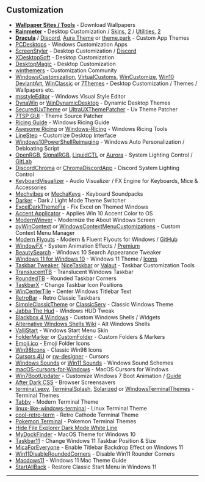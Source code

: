 ## Customization

-   **[Wallpaper Sites / Tools](https://www.reddit.com/r/FREEMEDIAHECKYEAH/wiki/storage#wiki_wallpapers)** - Download Wallpapers
-   **[Rainmeter](https://www.rainmeter.net/)** - Desktop Customization / [Skins](https://github.com/khanhas/MagickMeter), [2](https://visualskins.com/) / [Utilities](https://github.com/Jax-Core), [2](https://www.deviantart.com/jaxoriginals)
-   **[Dracula](https://draculatheme.com/)** / [Discord](https://discord.com/invite/yDcFsrYuq9), [Aura Theme](https://github.com/daltonmenezes/aura-theme) or [theme.park](https://theme-park.dev/) - Custom App Themes
-   [PCDesktops](http://pcdesktops.emuunlim.com/applinks.shtml) - Windows Customization Apps
-   [ScreenStyler](https://screenstyler.com/) - Desktop Customization / [Discord](https://discord.gg/u3thTMp9Cd)
-   [XDesktopSoft](https://www.xwidget.com/) - Desktop Customization
-   [DesktopMagic](https://github.com/Stone-Red-Code/DesktopMagic) - Desktop Customization
-   [winthemers](https://discord.com/invite/8FFWAqdtc4) - Customization Community
-   [WindowsCustomization](https://windowscustomization.com/), [VirtualCustoms](https://virtualcustoms.net/), [WinCustomize](https://www.wincustomize.com/), [Win10 DeviantArt](https://www.deviantart.com/tag/windows10), [WinClassic](https://winclassic.boards.net/) or [7Themes](https://7themes.su/) - Desktop Customization / Themes / Wallpapers etc.
-   [msstyleEditor](https://github.com/nptr/msstyleEditor) - Windows Visual Style Editor
-   [DynaWin](https://github.com/Apollo199999999/DynaWin) or [WinDynamicDesktop](https://github.com/t1m0thyj/WinDynamicDesktop) - Dynamic Desktop Themes
-   [SecuredUxTheme](https://github.com/namazso/SecureUxTheme) or [UltraUXThemePatcher](https://mhoefs.eu/software_uxtheme.php?ref=syssel&lang=en) - Ux Theme Patcher
-   [7TSP GUI](https://www.deviantart.com/devillnside/art/7TSP-GUI-2019-Edition-804769422) - Theme Source Patcher
-   [Ricing Guide](http://www.ricing.chloechantelle.com/) - Windows Ricing Guide
-   [Awesome Ricing](https://github.com/fosslife/awesome-ricing) or [Windows-Ricing](https://github.com/winthemers/windows-ricing) - Windows Ricing Tools
-   [LineStep](http://litestep.net/) - Customize Desktop Interface
-   [Windows10PowerShellReimaging](https://github.com/aesser11/windows-reimage-script) - Windows Auto Personalization / Debloating Script
-   [OpenRGB](https://openrgb.org/), [SignalRGB](https://www.whirlwindfx.com/pages/signalrgb), [LiquidCTL](https://github.com/liquidctl/liquidctl) or [Aurora](https://github.com/antonpup/Aurora) - System Lighting Control / [GitLab](https://gitlab.com/CalcProgrammer1/OpenRGB)
-   [DiscordChroma](https://github.com/DELUUXE/DiscordChroma) or [ChromaDiscordApp](https://github.com/tgraupmann/ChromaDiscordApp) - Discord System Lighting Control
-   [KeyboardVisualizer](https://gitlab.com/CalcProgrammer1/KeyboardVisualizer) - Audio Visualizer / FX Engine for Keyboards, Mice & Accessories
-   [Mechvibes](https://mechvibes.com/) or [MechaKeys](https://mechakeys.robolab.io/) - Keyboard Soundpacks
-   [Darker](https://github.com/angelwzr/darker) - Dark / Light Mode Theme Switcher
-   [ExcelDarkThemeFix](https://github.com/matafokka/ExcelDarkThemeFix) - Fix Excel on Themed Windows
-   [Accent Applicator](https://github.com/mcdenis/AccentApplicator) - Applies Win 10 Accent Color to OS
-   [ModernWinver](https://github.com/torchgm/NewModernWinver) - Modernize the About Windows Screen
-   [pyWinContext](https://github.com/VodBox/pyWinContext) or [WindowsContextMenuCustomizations](https://github.com/AmrEldib/WindowsContextMenuCustomizations) - Custom Context Menu Manager
-   [Modern Flyouts](https://www.microsoft.com/en-gb/p/modernflyouts-preview/9mt60qv066rp?activetab=pivot:overviewtab) - Modern & Fluent Flyouts for Windows / [GitHub](https://github.com/ModernFlyouts-Community/ModernFlyouts)
-   [WindowFX](https://www.stardock.com/products/windowfx/) - System Animation Effects / [Premium](https://www.reddit.com/r/FREEMEDIAHECKYEAH/wiki/base64#wiki_windowfx_premium)
-   [BeautySearch](https://github.com/krlvm/BeautySearch) - Windows 10 Search Appearance Tweaker
-   [Windows 11 for Windows 10](https://www.deviantart.com/niivu/art/Windows-11-for-Windows-10-882819383) - Windows 11 Theme / [Icons](https://www.deviantart.com/niivu/art/Windows-11-Icon-Themes-874289797)
-   [Taskbar Tweaker](https://tweaker.rammichael.com/), [NiceTaskbar](https://www.microsoft.com/en-us/p/nicetaskbar/9pkl2s93xwb5) or [Valaut](http://www.valaut.phpnet.us/) - Taskbar Customization Tools
-   [TranslucentTB](https://github.com/TranslucentTB/TranslucentTB) - Translucent Windows Taskbar
-   [RoundedTB](https://github.com/torchgm/RoundedTB) - Rounded Taskbar Corners
-   [TaskbarX](https://chrisandriessen.nl/taskbarx/) - Change Taskbar Icon Positions
-   [WinCenterTile](https://github.com/valinet/WinCenterTitle) - Center Windows Titlebar Text
-   [RetroBar](https://github.com/dremin/RetroBar) - Retro Classic Taskbars
-   [SimpleClassicTheme](https://github.com/WinClassic/SimpleClassicTheme) or [ClassicServ](https://discord.com/invite/GqFJs2cXDQ) - Classic Windows Theme
-   [Jabba The Hud](https://codeberg.org/elberro/jabba-the-hud) - Windows HUD Tweak
-   [Blackbox 4 Windows](http://blackbox4windows.com/) - Custom Windows Shells / Widgets
-   [Alternative Windows Shells Wiki](https://en.wikipedia.org/wiki/List_of_alternative_shells_for_Windows) - Alt Windows Shells
-   [ValliStart](https://www.deviantart.com/jaxoriginals/art/ValliStart-Start-menu-replacement-893506095) - Windows Start Menu Skin
-   [FolderMarker](https://foldermarker.com/) or [CustomFolder](https://www.gdzsoft.com/) - Custom Folders & Markers
-   [Emoji.ico](https://github.com/davzoku/emoji.ico) - Emoji Folder Icons
-   [Win98Icons](https://win98icons.alexmeub.com/) - Classic Win98 Icons
-   [Cursors 4U](https://www.cursors-4u.com/) or [rw-designer](http://rw-designer.com/cursor-library) - Cursors
-   [Windows Sounds](https://winsounds.com/) or [Win11 Sounds](https://www.reddit.com/r/FREEMEDIAHECKYEAH/wiki/base64#wiki_win11_sounds) - Windows Sound Schemes
-   [macOS-cursors-for-Windows](https://github.com/antiden/macOS-cursors-for-Windows) - MacOS Cursors for Windows
-   [Win7BootUpdater](https://mega.nz/file/T5ZDmIaK#jdiomK79q1CYzwFcbzkzJ1ceLsWlnAHLvofsjHIq39g) - Customize Windows 7 Boot Animation / [Guide](https://youtu.be/IdwcWIKuVG8)
-   [After Dark CSS](https://www.bryanbraun.com/after-dark-css/) - Browser Screensavers
-   [terminal.sexy](https://terminal.sexy/), [TerminalSplash](https://terminalsplash.com/), [Solarized](https://ethanschoonover.com/solarized) or [WindowsTerminalThemes](https://windowsterminalthemes.dev/) - Terminal Themes
-   [Tabby](https://tabby.sh/) - Modern Terminal Theme
-   [linux-like-windows-terminal](https://github.com/Kyza/linux-like-windows-terminal) - Linux Terminal Theme
-   [cool-retro-term](https://github.com/Swordfish90/cool-retro-term) - Retro Cathode Terminal Theme
-   [Pokemon Terminal](https://github.com/LazoCoder/Pokemon-Terminal) - Pokemon Terminal Themes
-   [Hide File Explorer Dark Mode White Line](https://i.imgur.com/ZZsvyyM.png)
-   [MyDockFinder](https://www.mydockfinder.com/) - MacOS Theme for Windows 10
-   [Taskbar11](https://github.com/jetspiking/Taskbar11) - Change Windows 11 Taskbar Position & Size
-   [MicaForEveryone](https://github.com/minusium/MicaForEveryone) - Enable Titlebar Backdrop Effect on Windows 11
-   [Win11DisableRoundedCorners](https://github.com/valinet/Win11DisableRoundedCorners) - Disable Win11 Rounder Corners
-   [Macdows11](https://redd.it/pd5ha6) - Windows 11 Mac Theme Guide
-   [StartAllBack](https://www.startallback.com/) - Restore Classic Start Menu in Windows 11

___